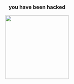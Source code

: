 <center>
  <h3>you have been hacked</h3>
  <img src="https://c.tenor.com/lIMtjiAYuT8AAAAC/breezy-hacker.gif" width=200>
</center>
